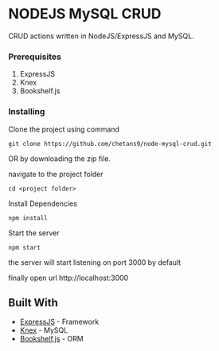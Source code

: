 # NODEJS MySQL CRUD

 CRUD actions written in NodeJS/ExpressJS and MySQL.   



### Prerequisites


1. ExpressJS
2. Knex
3. Bookshelf.js



### Installing

Clone the project using command

```
git clone https://github.com/chetans9/node-mysql-crud.git
```
OR by downloading the zip file.

navigate to the project folder

```
cd <project folder>
```

Install Dependencies

```
npm install
```

Start the server 

```
npm start
```
the server will start listening on port 3000 by default

finally open url http://localhost:3000







## Built With

* [ExpressJS](https://expressjs.com/) - Framework
* [Knex](https://knexjs.org/) - MySQL 
* [Bookshelf.js](https://bookshelfjs.org/) - ORM




